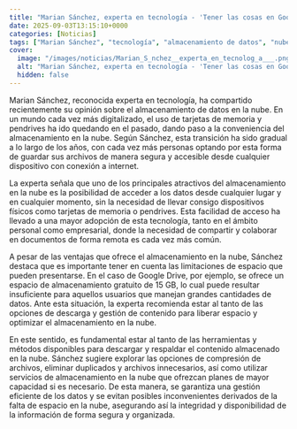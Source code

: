 ```yaml
---
title: "Marian Sánchez, experta en tecnología - 'Tener las cosas en Google Drive está muy bien, pero solo tenemos 15 GB, esta es la forma de descargar todo el contenido'"
date: 2025-09-03T13:15:10+0000
categories: [Noticias]
tags: ["Marian Sánchez", "tecnología", "almacenamiento de datos", "nube", "Google Drive", "espacio", "gestión de contenido", "SEO."]
cover:
  image: "/images/noticias/Marian_S_nchez__experta_en_tecnolog_a___.png"
  alt: "Marian Sánchez, experta en tecnología - 'Tener las cosas en Google Drive está muy bien, pero solo tenemos 15 GB, esta es la forma de descargar todo el contenido'"
  hidden: false
---
```


Marian Sánchez, reconocida experta en tecnología, ha compartido recientemente su opinión sobre el almacenamiento de datos en la nube. En un mundo cada vez más digitalizado, el uso de tarjetas de memoria y pendrives ha ido quedando en el pasado, dando paso a la conveniencia del almacenamiento en la nube. Según Sánchez, esta transición ha sido gradual a lo largo de los años, con cada vez más personas optando por esta forma de guardar sus archivos de manera segura y accesible desde cualquier dispositivo con conexión a internet.

La experta señala que uno de los principales atractivos del almacenamiento en la nube es la posibilidad de acceder a los datos desde cualquier lugar y en cualquier momento, sin la necesidad de llevar consigo dispositivos físicos como tarjetas de memoria o pendrives. Esta facilidad de acceso ha llevado a una mayor adopción de esta tecnología, tanto en el ámbito personal como empresarial, donde la necesidad de compartir y colaborar en documentos de forma remota es cada vez más común.

A pesar de las ventajas que ofrece el almacenamiento en la nube, Sánchez destaca que es importante tener en cuenta las limitaciones de espacio que pueden presentarse. En el caso de Google Drive, por ejemplo, se ofrece un espacio de almacenamiento gratuito de 15 GB, lo cual puede resultar insuficiente para aquellos usuarios que manejan grandes cantidades de datos. Ante esta situación, la experta recomienda estar al tanto de las opciones de descarga y gestión de contenido para liberar espacio y optimizar el almacenamiento en la nube.

En este sentido, es fundamental estar al tanto de las herramientas y métodos disponibles para descargar y respaldar el contenido almacenado en la nube. Sánchez sugiere explorar las opciones de compresión de archivos, eliminar duplicados y archivos innecesarios, así como utilizar servicios de almacenamiento en la nube que ofrezcan planes de mayor capacidad si es necesario. De esta manera, se garantiza una gestión eficiente de los datos y se evitan posibles inconvenientes derivados de la falta de espacio en la nube, asegurando así la integridad y disponibilidad de la información de forma segura y organizada.
